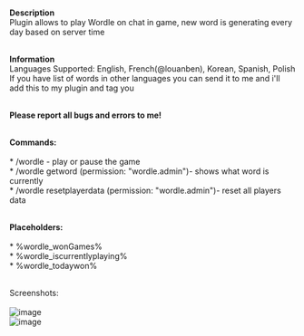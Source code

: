 <br/>**Description**
<br/>Plugin allows to play Wordle on chat in game, new word is generating every day based on server time

<br/>**Information**
<br/>Languages Supported:  English, French(@louanben), Korean, Spanish, Polish
<br/>If you have list of words in other languages you can send it to me and i'll add this to my plugin and tag you

<br/>**Please report all bugs and errors to me!**

<br/>**Commands:**
<br/>
<br/>* /wordle - play or pause the game
<br/>* /wordle getword (permission: "wordle.admin")- shows what word is currently
<br/>* /wordle resetplayerdata (permission: "wordle.admin")- reset all players data

<br/>**Placeholders:**
<br/>
<br/>* %wordle_wonGames%
<br/>* %wordle_iscurrentlyplaying%
<br/>* %wordle_todaywon%


<br/>Screenshots:
<br/>
<br/>![image](https://user-images.githubusercontent.com/32740421/153001849-48953d96-71d2-4972-9acd-84cf7b113d41.png)
<br/>![image](https://user-images.githubusercontent.com/32740421/153001861-54daf83b-9870-4b93-a4b9-e0be6c6f7ea0.png)
